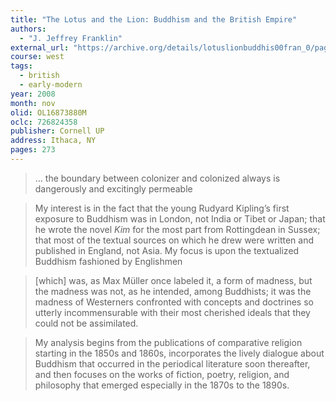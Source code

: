 ```yaml
---
title: "The Lotus and the Lion: Buddhism and the British Empire"
authors:
  - "J. Jeffrey Franklin"
external_url: "https://archive.org/details/lotuslionbuddhis00fran_0/page/n6/mode/1up"
course: west
tags:
  - british
  - early-modern
year: 2008
month: nov
olid: OL16873880M
oclc: 726824358
publisher: Cornell UP
address: Ithaca, NY
pages: 273
---
```


> … the boundary between colonizer and colonized always is dangerously and excitingly permeable

> My interest is in the fact that the young Rudyard Kipling’s first exposure to Buddhism was in London, not India or Tibet or Japan; that he wrote the novel *Kim* for the most part from Rottingdean in Sussex; that most of the textual sources on which he drew were written and published in England, not Asia. My focus is upon the textualized Buddhism fashioned by Englishmen

> [which] was, as Max Müller once labeled it, a form of madness, but the madness was not, as he intended, among Buddhists; it was the madness of Westerners confronted with concepts and doctrines so utterly incommensurable with their most cherished ideals that they could not be assimilated.

> My analysis begins from the publications of comparative religion starting in the 1850s and 1860s, incorporates the lively dialogue about Buddhism that occurred in the periodical literature soon thereafter, and then focuses on the works of fiction, poetry, religion, and philosophy that emerged especially in the 1870s to the 1890s. 
